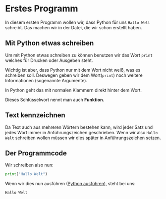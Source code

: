 # Erstes Programm
In diesem ersten Programm wollen wir, dass Python für uns `Hallo Welt` schreibt. Das machen wir in der
Datei, die wir schon erstellt haben.

## Mit Python etwas schreiben
Um mit Python etwas schreiben zu können benutzen wir das Wort `print` welches für Drucken oder Ausgeben
steht. 

Wichtig ist aber, dass Python nur mit dem Wort nicht weiß, was es schreiben soll. Deswegen geben wir dem
Wort(`print`) noch weitere Informationen (sogenannte Argumente).

In Python geht das mit normalen Klammern direkt hinter dem Wort.

Dieses Schlüsselwort nennt man auch **Funktion**.

## Text kennzeichnen
Da Text auch aus mehreren Wörtern bestehen kann, wird jeder Satz und jedes Wort immer in Anführungszeichen
geschrieben. Wenn wir also `Hallo Welt` schreiben wollen müssen wir dies später in Anführungszeichen setzen.

## Der Programmcode
Wir schreiben also nun:
```python
print("Hallo Welt")
```
Wenn wir dies nun ausführen ([Python ausführen](index.md)), steht bei uns: 
```cmd
Hallo Welt
```